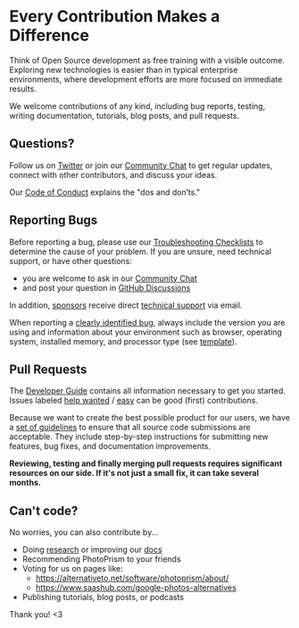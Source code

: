# Every Contribution Makes a Difference

Think of Open Source development as free training with a visible outcome. Exploring new 
technologies is easier than in typical enterprise environments, where development efforts 
are more focused on immediate results.

We welcome contributions of any kind, including bug reports, testing, writing documentation,
tutorials, blog posts, and pull requests.

## Questions? ##

Follow us on [Twitter](https://twitter.com/photoprism_app) or join our [Community Chat](https://gitter.im/browseyourlife/community)
to get regular updates, connect with other contributors, and discuss your ideas.

Our [Code of Conduct](CODE_OF_CONDUCT.md) explains the "dos and don’ts."

## Reporting Bugs ##

Before reporting a bug, please use our [Troubleshooting Checklists](https://docs.photoprism.app/getting-started/troubleshooting/)
to determine the cause of your problem. If you are unsure, need technical support, or have other questions:

- you are welcome to ask in our [Community Chat](https://gitter.im/browseyourlife/community)
- and post your question in [GitHub Discussions](https://github.com/photoprism/photoprism/discussions)

In addition, [sponsors](https://docs.photoprism.app/funding/) receive direct [technical support](https://photoprism.app/contact) via email.

When reporting a [clearly identified bug](https://github.com/photoprism/photoprism/issues), always include the
version you are using and information about your environment such as browser, operating system, installed memory,
and processor type (see [template](https://github.com/photoprism/photoprism/blob/develop/.github/ISSUE_TEMPLATE/bug_report.md)).

## Pull Requests ##

The [Developer Guide](https://docs.photoprism.app/developer-guide/) contains all information
necessary to get you started.
Issues labeled [help wanted](https://github.com/photoprism/photoprism/labels/help%20wanted) /
[easy](https://github.com/photoprism/photoprism/labels/easy) can be good (first) contributions.

Because we want to create the best possible product for our users,
we have a [set of guidelines](https://docs.photoprism.app/developer-guide/pull-requests)
to ensure that all source code submissions are acceptable.
They include step-by-step instructions for submitting new features,
bug fixes, and documentation improvements.

**Reviewing, testing and finally merging pull requests requires significant resources
on our side. If it's not just a small fix, it can take several months.**

## Can't code? ##

No worries, you can also contribute by...

* Doing [research](https://github.com/photoprism/photoprism/issues?q=is%3Aopen+is%3Aissue+label%3Aresearch) or improving our [docs](https://github.com/photoprism/photoprism/issues?q=is%3Aopen+is%3Aissue+label%3Adocs)
* Recommending PhotoPrism to your friends
* Voting for us on pages like:
   * https://alternativeto.net/software/photoprism/about/
   * https://www.saashub.com/google-photos-alternatives
* Publishing tutorials, blog posts, or podcasts

Thank you! <3





